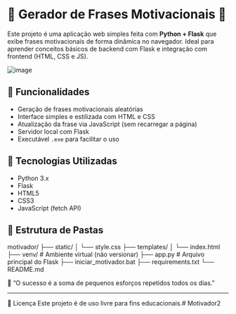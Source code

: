 # 🌟 Gerador de Frases Motivacionais 🌟

Este projeto é uma aplicação web simples feita com **Python + Flask** que exibe frases motivacionais de forma dinâmica no navegador. Ideal para aprender conceitos básicos de backend com Flask e integração com frontend (HTML, CSS e JS).

![image](https://github.com/user-attachments/assets/a2469d30-73e6-4c81-af02-8b8474152315)


## 🚀 Funcionalidades

- Geração de frases motivacionais aleatórias
- Interface simples e estilizada com HTML e CSS
- Atualização da frase via JavaScript (sem recarregar a página)
- Servidor local com Flask
- Executável `.exe` para facilitar o uso

## 🧰 Tecnologias Utilizadas

- Python 3.x
- Flask
- HTML5
- CSS3
- JavaScript (fetch API)

## 📁 Estrutura de Pastas

motivador/
├── static/
│ └── style.css
├── templates/
│ └── index.html
├── venv/ # Ambiente virtual (não versionar)
├── app.py # Arquivo principal do Flask
├── iniciar_motivador.bat
├── requirements.txt
└── README.md

💬 “O sucesso é a soma de pequenos esforços repetidos todos os dias.”


---
📄 Licença
Este projeto é de uso livre para fins educacionais.# Motivador2
